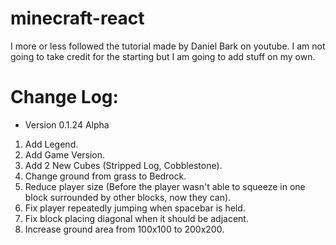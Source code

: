 # minecraft-react
I more or less followed the tutorial made by Daniel Bark on youtube. I am not going to take credit for the starting but I am going to add stuff on my own.

# Change Log:

- Version 0.1.24 Alpha
1. Add Legend.
2. Add Game Version.
3. Add 2 New Cubes (Stripped Log, Cobblestone).
4. Change ground from grass to Bedrock.
5. Reduce player size (Before the player wasn't able to squeeze in one block surrounded by other blocks, now they can).
6. Fix player repeatedly jumping when spacebar is held.
7. Fix block placing diagonal when it should be adjacent.
8. Increase ground area from 100x100 to 200x200.
